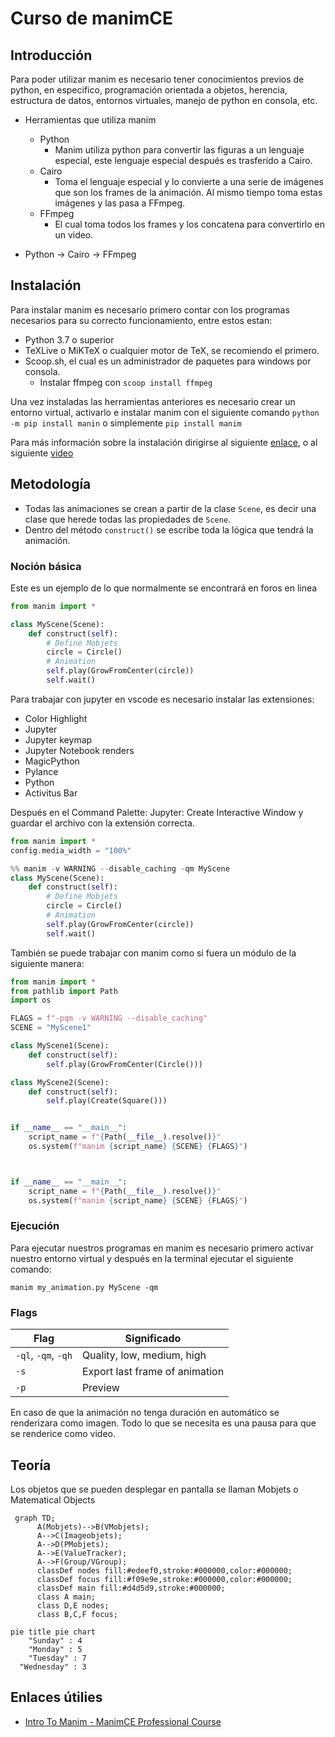 # Curso de manimCE
## Introducción

Para poder utilizar manim es necesario tener conocimientos previos de python, en especifico, programación orientada a objetos, herencia, estructura de datos, entornos virtuales, manejo de python en consola, etc. 

* Herramientas que utiliza manim
  * Python
    * Manim utiliza python para convertir las figuras a un lenguaje especial,  este lenguaje especial después es trasferido a Cairo.
  * Cairo
    * Toma el lenguaje especial y lo convierte a una serie de imágenes que son los frames de la animación. Al mismo tiempo toma estas imágenes y las pasa a FFmpeg.
  * FFmpeg
    * El cual toma todos los frames y los concatena para convertirlo en un video.

* Python  → Cairo  → FFmpeg 



## Instalación

Para instalar manim es necesario primero contar con los programas necesarios para su correcto funcionamiento, entre estos estan:

* Python 3.7 o superior
* TeXLive o MiKTeX o cualquier motor de TeX, se recomiendo el primero.
* Scoop.sh, el cual es un administrador de paquetes para windows por consola.
  * Instalar ffmpeg con `scoop install ffmpeg`

Una vez instaladas las herramientas anteriores es necesario crear un entorno virtual, activarlo e instalar manim con el siguiente comando `python -m pip install manin` o simplemente `pip install manim`

Para más información sobre la instalación dirigirse al siguiente [enlace](https://docs.manim.community/en/stable/installation/windows.html), o al siguiente [video](https://www.youtube.com/watch?v=CYOLQk8GpME&t=2s)



## Metodología

* Todas las animaciones se crean a partir de la clase `Scene`, es decir una clase que herede todas las propiedades de `Scene`.
* Dentro del método `construct()` se escribe toda la lógica que tendrá la animación.



### Noción básica

Este es un ejemplo de lo que normalmente se encontrará en foros en linea

```python
from manim import *

class MyScene(Scene):
    def construct(self):
        # Define Mobjets
        circle = Circle()
        # Animation
        self.play(GrowFromCenter(circle))
        self.wait()
```



Para trabajar con jupyter en vscode es necesario instalar las extensiones: 

* Color Highlight
* Jupyter
* Jupyter keymap
* Jupyter Notebook renders
* MagicPython
* Pylance
* Python
* Activitus Bar

Después en el Command Palette:  Jupyter: Create Interactive Window y guardar el archivo con la extensión correcta.

```python
from manim import *
config.media_width = "100%"
```



```python
%% manim -v WARNING --disable_caching -qm MyScene
class MyScene(Scene):
    def construct(self):
        # Define Mobjets
        circle = Circle()
        # Animation
        self.play(GrowFromCenter(circle))
        self.wait()
```



También se puede trabajar con manim como si fuera un módulo de la siguiente manera:

```python
from manim import *
from pathlib import Path
import os

FLAGS = f"-pqm -v WARNING --disable_caching"
SCENE = "MyScene1"

class MyScene1(Scene):
    def construct(self):
        self.play(GrowFromCenter(Circle()))

class MyScene2(Scene):
    def construct(self):
        self.play(Create(Square()))


if __name__ == "__main__":
    script_name = f"{Path(__file__).resolve()}"
    os.system(f"manim {script_name} {SCENE} {FLAGS}")



if __name__ == "__main__":
    script_name = f"{Path(__file__).resolve()}"
    os.system(f"manim {script_name} {SCENE} {FLAGS}")
```



### Ejecución

Para ejecutar nuestros programas en manim es necesario primero activar nuestro entorno virtual y después en la terminal ejecutar el siguiente comando:

```
manim my_animation.py MyScene -qm 
```

### Flags

| Flag                  | Significado                    |
| --------------------- | ------------------------------ |
| `-ql`,  `-qm`,  `-qh` | Quality, low, medium, high     |
| `-s`                  | Export last frame of animation |
| `-p`                  | Preview                        |



En caso de que la animación no tenga duración en automático se renderizara como imagen. Todo lo que se necesita es una pausa para que se renderice como video.



## Teoría

Los objetos que se pueden desplegar en pantalla se llaman Mobjets o Matematical Objects

```mermaid
 graph TD;
      A(Mobjets)-->B(VMobjets);
      A-->C(Imageobjets);
      A-->D(PMobjets);
      A-->E(ValueTracker);
      A-->F(Group/VGroup);
      classDef nodes fill:#edeef0,stroke:#000000,color:#000000;
      classDef focus fill:#f09e9e,stroke:#000000,color:#000000;
      classDef main fill:#d4d5d9,stroke:#000000;
      class A main;
      class D,E nodes;
      class B,C,F focus;
```



```mermaid
pie title pie chart
	"Sunday" : 4
	"Monday" : 5
	"Tuesday" : 7
  "Wednesday" : 3
```



## Enlaces útilies

* [Intro To Manim - ManimCE Professional Course](https://docs.devtaoism.com/docs/html/index.html)
